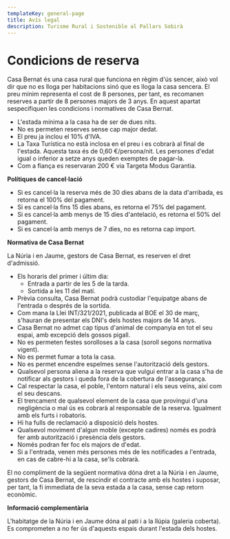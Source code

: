 ```yaml
---
templateKey: general-page
title: Avís legal
description: Turisme Rural i Sostenible al Pallars Sobirà
---
```

# Condicions de reserva

Casa Bernat és una casa rural que funciona en règim d'ús sencer, això vol dir que no es lloga per habitacions sinó que es lloga la casa sencera. El preu mínim representa el cost de 8 persones, per tant, es recomanen reserves a partir de 8 persones majors de 3 anys.
En aquest apartat sespecifiquen les condicions i normatives de Casa Bernat.

* L'estada mínima a la casa ha de ser de dues nits.
* No es permeten reserves sense cap major dedat.
* El preu ja inclou el 10% d'IVA.
* La Taxa Turística no està inclosa en el preu i es cobrarà al final de l'estada. Aquesta taxa és de 0,60 €/persona/nit. Les persones d'edat igual o inferior a setze anys queden exemptes de pagar-la.
* Com a fiança es reservaran 200 € via Targeta Modus Garantia.

**Polítiques de cancel·lació**

* Si es cancel·la la reserva més de 30 dies abans de la data d'arribada, es retorna el 100% del pagament.
* Si es cancel·la fins 15 dies abans, es retorna el 75% del pagament.
* Si es cancel·la amb menys de 15 dies d'antelació, es retorna el 50% del pagament.
* Si es cancel·la amb menys de 7 dies, no es retorna cap import.

**Normativa de Casa Bernat**

La Núria i en Jaume, gestors de Casa Bernat, es reserven el dret d'admissió.

* Els horaris del primer i últim dia:
  * Entrada a partir de les 5 de la tarda.
  * Sortida a les 11 del matí.
* Prèvia consulta, Casa Bernat podrà custodiar l'equipatge abans de l'entrada o després de la sortida.
* Com mana la Llei INT/321/2021, publicada al BOE el 30 de març, s'hauran de presentar els DNI's dels hostes majors de 14 anys.
* Casa Bernat no admet cap tipus d'animal de companyia en tot el seu espai, amb excepció dels gossos pigall.
* No es permeten festes sorolloses a la casa (soroll segons normativa vigent).
* No es permet fumar a tota la casa.
* No es permet encendre espelmes sense l'autorització dels gestors.
* Qualsevol persona aliena a la reserva que vulgui entrar a la casa s'ha de notificar als gestors i queda fora de la cobertura de l'assegurança.
* Cal respectar la casa, el poble, l'entorn natural i els seus veïns, així com el seu descans.
* El trencament de qualsevol element de la casa que provingui d'una negligència o mal ús es cobrarà al responsable de la reserva. Igualment amb els furts i robatoris.
* Hi ha fulls de reclamació a disposició dels hostes.
* Qualsevol moviment d'algun moble (excepte cadires) només es podrà fer amb autorització i presència dels gestors.
* Només podran fer foc els majors de d'edat.
* Si a l'entrada, venen més persones més de les notificades a l'entrada, en cas de cabre-hi a la casa, se'ls cobrarà.


El no compliment de la següent normativa dóna dret a la Núria i en Jaume, gestors de Casa Bernat, de rescindir el contracte amb els hostes i suposar, per tant, la fi immediata de la seva estada a la casa, sense cap retorn econòmic.

**Informació complementària**

L'habitatge de la Núria i en Jaume dóna al pati i a la llúpia (galeria coberta). Es comprometen a no fer ús d'aquests espais durant l'estada dels hostes.
